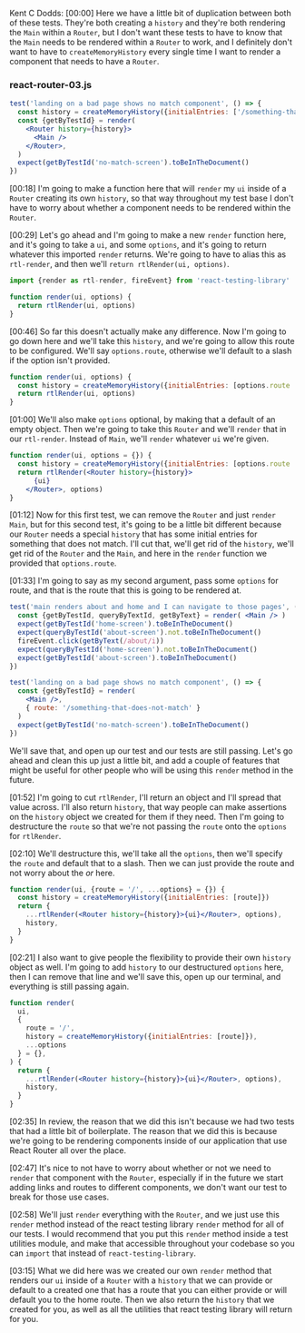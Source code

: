 Kent C Dodds: [00:00] Here we have a little bit of duplication between both of these tests. They're both creating a `history` and they're both rendering the `Main` within a `Router`, but I don't want these tests to have to know that the `Main` needs to be rendered within a `Router` to work, and I definitely don't want to have to `createMemoryHistory` every single time I want to render a component that needs to have a `Router`.

### react-router-03.js
```jsx
test('landing on a bad page shows no match component', () => {
  const history = createMemoryHistory({initialEntries: ['/something-that-does-not-match']})
  const {getByTestId} = render(
    <Router history={history}>
      <Main />
    </Router>,
  )
  expect(getByTestId('no-match-screen').toBeInTheDocument()
})
```

[00:18] I'm going to make a function here that will `render` my `ui` inside of a `Router` creating its own `history`, so that way throughout my test base I don't have to worry about whether a component needs to be rendered within the `Router`.

[00:29] Let's go ahead and I'm going to make a new `render` function here, and it's going to take a `ui`, and some `options`, and it's going to return whatever this imported `render` returns. We're going to have to alias this as `rtl-render`, and then we'll `return rtlRender(ui, options)`.

```jsx
import {render as rtl-render, fireEvent} from 'react-testing-library'

function render(ui, options) {
  return rtlRender(ui, options)
}
```

[00:46] So far this doesn't actually make any difference. Now I'm going to go down here and we'll take this `history`, and we're going to allow this route to be configured. We'll say `options.route`, otherwise we'll default to a slash if the option isn't provided.

```jsx
function render(ui, options) {
  const history = createMemoryHistory({initialEntries: [options.route || '/']})
  return rtlRender(ui, options)
}
```

[01:00] We'll also make `options` optional, by making that a default of an empty object. Then we're going to take this `Router` and we'll `render` that in our `rtl-render`. Instead of `Main`, we'll `render` whatever `ui` we're given.

```jsx
function render(ui, options = {}) {
  const history = createMemoryHistory({initialEntries: [options.route || '/']})
  return rtlRender(<Router history={history}>
      {ui}
    </Router>, options)
}
```

[01:12] Now for this first test, we can remove the `Router` and just `render` `Main`, but for this second test, it's going to be a little bit different because our `Router` needs a special `history` that has some initial entries for something that does not match. I'll cut that, we'll get rid of the `history`, we'll get rid of the `Router` and the `Main`, and here in the `render` function we provided that `options.route`.

[01:33] I'm going to say as my second argument, pass some `options` for route, and that is the route that this is going to be rendered at.

```jsx
test('main renders about and home and I can navigate to those pages', () => {
  const {getByTestId, queryByTextId, getByText} = render( <Main /> )
  expect(getByTestId('home-screen').toBeInTheDocument()
  expect(queryByTestId('about-screen').not.toBeInTheDocument()
  fireEvent.click(getByText(/about/i))
  expect(queryByTestId('home-screen').not.toBeInTheDocument()
  expect(getByTestId('about-screen').toBeInTheDocument()
})

test('landing on a bad page shows no match component', () => {
  const {getByTestId} = render(
    <Main />,
    { route: '/something-that-does-not-match' }
  )
  expect(getByTestId('no-match-screen').toBeInTheDocument()
})
```

We'll save that, and open up our test and our tests are still passing. Let's go ahead and clean this up just a little bit, and add a couple of features that might be useful for other people who will be using this `render` method in the future.

[01:52] I'm going to cut `rtlRender`, I'll return an object and I'll spread that value across. I'll also return `history`, that way people can make assertions on the `history` object we created for them if they need. Then I'm going to destructure the `route` so that we're not passing the `route` onto the `options` for `rtlRender`.

[02:10] We'll destructure this, we'll take all the `options`, then we'll specify the `route` and default that to a slash. Then we can just provide the route and not worry about the _or_ here.

```jsx
function render(ui, {route = '/', ...options} = {}) {
  const history = createMemoryHistory({initialEntries: [route]})
  return {
    ...rtlRender(<Router history={history}>{ui}</Router>, options),
    history,
  }
}
```

[02:21] I also want to give people the flexibility to provide their own `history` object as well. I'm going to add `history` to our destructured `options` here, then I can remove that line and we'll save this, open up our terminal, and everything is still passing again.

```jsx
function render(
  ui,
  {
    route = '/',
    history = createMemoryHistory({initialEntries: [route]}),
    ...options
  } = {},
) {
  return {
    ...rtlRender(<Router history={history}>{ui}</Router>, options),
    history,
  }
}
```

[02:35] In review, the reason that we did this isn't because we had two tests that had a little bit of boilerplate. The reason that we did this is because we're going to be rendering components inside of our application that use React Router all over the place.

[02:47] It's nice to not have to worry about whether or not we need to `render` that component with the `Router`, especially if in the future we start adding links and routes to different components, we don't want our test to break for those use cases.

[02:58] We'll just `render` everything with the `Router`, and we just use this `render` method instead of the react testing library `render` method for all of our tests. I would recommend that you put this `render` method inside a test utilities module, and make that accessible throughout your codebase so you can `import` that instead of `react-testing-library`.

[03:15] What we did here was we created our own `render` method that renders our `ui` inside of a `Router` with a `history` that we can provide or default to a created one that has a route that you can either provide or will default you to the home route. Then we also return the `history` that we created for you, as well as all the utilities that react testing library will return for you.
